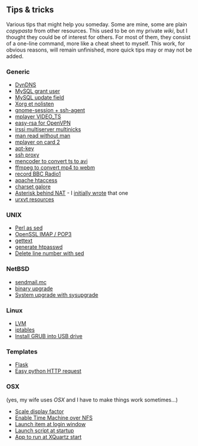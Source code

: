 ## Tips & tricks

Various tips that might help you someday. Some are mine, some are plain *copypasta* from other resources.
This used to be on my private *wiki*, but I thought they could be of interest for others. For most of them, they consist of a one-line command, more like a cheat sheet to myself.
This work, for obvious reasons, will remain unfinished, more quick tips may or may not be added.

### Generic

* [DynDNS](tips/dyndns.md)
* [MySQL grant user](tips/mysql_grant_user.md)
* [MySQL update field](tips/mysql_update_field.md)
* [Xorg et nolisten](tips/xorg_nolisten.md)
* [gnome-session + ssh-agent](tips/gnome-session_ssh-agent.md)
* [mplayer VIDEO_TS](tips/mplayer_video_ts.md)
* [easy-rsa for OpenVPN](tips/easy-rsa_openvpn.md)
* [irssi multiserver multinicks](tips/irssi_multiservers_multinicks.md)
* [man read without man](tips/read_man_without_man.md)
* [mplayer on card 2](tips/mplayer_on_card_2.md)
* [apt-key](tips/apt-key.md)
* [ssh proxy](tips/ssh_proxy.md)
* [mencoder to convert ts to avi](tips/mencoder_convert_ts_to_avi.md)
* [ffmpeg to convert mp4 to webm](tips/ffmpeg_convert_mp4_to_webm.md)
* [record BBC Radio1](tips/record_bbc_radio1.md)
* [apache htaccess](tips/apache_htaccess.md)
* [charset galore](tips/charset_galore.md)
* [Asterisk behind NAT](http://www.freephonie.org/doku/tutoriel:asterisk) - I [initially wrote](http://www.freephonie.org/doku/tutoriel:asterisk?do=revisions) that one
* [urxvt resources](tips/urxvt_resources.md)

### UNIX

* [Perl as sed](tips/perl_as_sed.md)
* [OpenSSL IMAP / POP3](tips/openssl_imap_pop3.md)
* [gettext](tips/gettext.md)
* [generate htpasswd](tips/generate_htpasswd.md)
* [Delete line number with sed](tips/sed_del_line_no.md)

### NetBSD

* [sendmail.mc](tips/sendmail_mc.md)
* [binary upgrade](tips/binary_upgrade.md)
* [System upgrade with sysupgrade](tips/sysupgrade.md)

### Linux

* [LVM](tips/lvm.md)
* [iptables](tips/iptables.md)
* [Install GRUB into USB drive](tips/grub_usb.md)

### Templates

* [Flask](tips/flask.md)
* [Easy python HTTP request](tips/py-requests.md)

### OSX

(yes, my wife uses *OSX* and I have to make things work sometimes...)

* [Scale display factor](tips/scale_display_factor.md)
* [Enable Time Machine over NFS](tips/time_machine_nfs.md)
* [Launch item at login window](tips/launch_item_at_login.md)
* [Launch script at startup](tips/launch_script_at_startup.md)
* [App to run at XQuartz start](tips/XQuartz_app_to_run.md)
